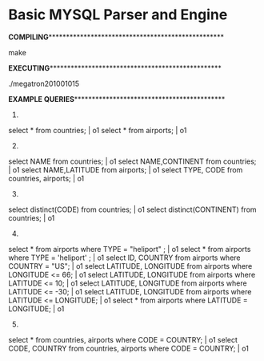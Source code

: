 Basic MYSQL Parser and Engine
=============================


**********COMPILING************************************************************

make

**********EXECUTING***********************************************************

./megatron201001015 <schema file name>

**********EXAMPLE QUERIES*****************************************************

1.
select * from countries; | o1
select * from airports; | o1

2.
select NAME           from countries;           | o1
select NAME,CONTINENT from countries;           | o1
select NAME,LATITUDE  from airports;            | o1
select TYPE, CODE     from countries, airports; | o1

3.
select distinct(CODE)      from countries; | o1
select distinct(CONTINENT) from countries; | o1

4.
select *                   from airports where TYPE = "heliport" ;    | o1
select *                   from airports where TYPE = 'heliport' ;    | o1
select ID, COUNTRY         from airports where COUNTRY = "US";        | o1
select LATITUDE, LONGITUDE from airports where LONGITUDE <= 66;       | o1
select LATITUDE, LONGITUDE from airports where LATITUDE <= 10;        | o1
select LATITUDE, LONGITUDE from airports where LATITUDE <= -30;       | o1
select LATITUDE, LONGITUDE from airports where LATITUDE <= LONGITUDE; | o1
select *                   from airports where LATITUDE = LONGITUDE;  | o1

5.
select *            from countries, airports where CODE = COUNTRY; | o1
select CODE, COUNTRY from countries, airports where CODE = COUNTRY; | o1
